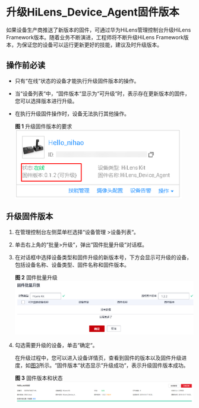 # 升级HiLens\_Device\_Agent固件版本<a name="hilens_02_0015"></a>

如果设备生产商推送了新版本的固件，可通过华为HiLens管理控制台升级HiLens Framework版本。随着业务不断演进，工程师将不断升级HiLens Framework版本，为保证您的设备可以运行更新更好的技能，建议及时升级版本。

## 操作前必读<a name="section1964217813583"></a>

-   只有“在线“状态的设备才能执行升级固件版本的操作。
-   当“设备列表“中，“固件版本“显示为“可升级“时，表示存在更新版本的固件，您可以选择版本进行升级。
-   在执行升级固件操作时，设备无法执行其他操作。

    **图 1**  升级固件版本的要求<a name="fig1322053051813"></a>  
    ![](figures/升级固件版本的要求.png "升级固件版本的要求")


## 升级固件版本<a name="section178815501917"></a>

1.  在管理控制台左侧菜单栏选择“设备管理 \>设备列表“。
2.  单击右上角的“批量\>升级“，弹出“固件批量升级“对话框。
3.  在对话框中选择设备类型和固件升级的新版本号，下方会显示可升级的设备，包括设备名称、设备类型、固件名称和固件版本。

    **图 2**  固件批量升级<a name="fig94648817497"></a>  
    ![](figures/固件批量升级.png "固件批量升级")

4.  勾选需要升级的设备，单击“确定“。

    在升级过程中，您可以进入设备详情页，查看到固件的版本以及固件升级进度，如[图3](#fig5297139306)所示。“固件版本“状态显示“升级成功“，表示升级固件版本成功。

    **图 3**  固件版本和状态<a name="fig5297139306"></a>  
    ![](figures/固件版本和状态.png "固件版本和状态")


